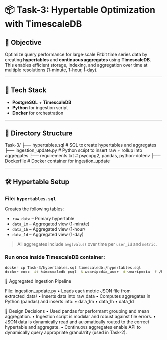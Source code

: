 # 📦 Task-3: Hypertable Optimization with TimescaleDB

## 📌 Objective

Optimize query performance for large-scale Fitbit time series data by creating **hypertables** and **continuous aggregates** using **TimescaleDB**.  
This enables efficient storage, indexing, and aggregation over time at multiple resolutions (1-minute, 1-hour, 1-day).

---

## 🧱 Tech Stack

- **PostgreSQL** + **TimescaleDB**
- **Python** for ingestion script
- **Docker** for orchestration

---

## 📁 Directory Structure
Task-3/
├── hypertables.sql          # SQL to create hypertables and aggregates
├── ingestion_update.py      # Python script to insert raw + rollup into aggregates
├── requirements.txt         # psycopg2, pandas, python-dotenv
├── Dockerfile               # Docker container for ingestion_update

---

## 🛠️ Hypertable Setup

### File: `hypertables.sql`

Creates the following tables:

- `raw_data` – Primary hypertable
- `data_1m` – Aggregated view (1-minute)
- `data_1h` – Aggregated view (1-hour)
- `data_1d` – Aggregated view (1-day)

> All aggregates include `avg(value)` over time per `user_id` and `metric`.

### Run once inside TimescaleDB container:

```bash
docker cp Task-3/hypertables.sql timescaledb:/hypertables.sql
docker exec -it timescaledb psql -U wearipedia_user -d wearipedia -f /hypertables.sql

```

🚀 Aggregated Ingestion Pipeline

File: ingestion_update.py
	•	Loads each metric JSON file from extracted_data/
	•	Inserts data into raw_data
	•	Computes aggregates in Python (pandas) and inserts into:
	•	data_1m
	•	data_1h
	•	data_1d

🧠 Design Decisions
	•	Used pandas for performant grouping and mean aggregation.
	•	Ingestion script is modular and robust against file errors.
	•	JSON data is dynamically read and automatically routed to the correct hypertable and aggregate.
	•	Continuous aggregates enable API to dynamically query appropriate granularity (used in Task-2).